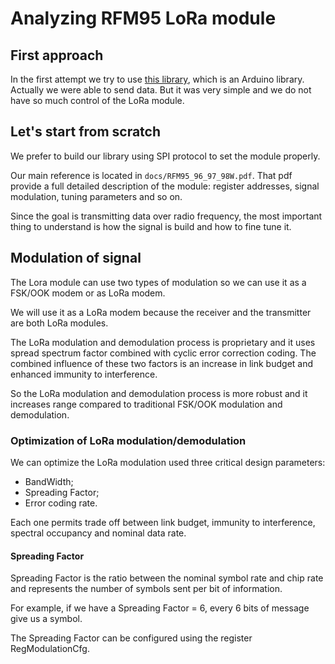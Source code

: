 
# Analyzing RFM95 LoRa module

## First approach
In the first attempt we try to use [this library](https://github.com/sandeepmistry/arduino-LoRa), which is an Arduino library. Actually we were able to send data. But it was very simple and we do not have so much control of the LoRa module. 


## Let's start from scratch
We prefer to build our library using SPI protocol to set the module properly.

Our main reference is located in ```docs/RFM95_96_97_98W.pdf```. That pdf provide a full detailed description of the module: register addresses, signal modulation, tuning parameters and so on.

Since the goal is transmitting data over radio frequency, the most important thing to understand is how the signal is build and how to fine tune it.

## Modulation of signal
The Lora module can use two types of modulation so we can use it as a FSK/OOK modem or as LoRa modem.

We will use it as a LoRa modem because the receiver and the transmitter are both LoRa modules.

The LoRa modulation and demodulation process is proprietary and it uses spread spectrum factor combined with cyclic error correction coding. The combined influence of these two factors is an increase in link budget and enhanced immunity to interference.

So the LoRa modulation and demodulation process is more robust and it increases range compared to traditional FSK/OOK modulation and demodulation.

### Optimization of LoRa modulation/demodulation
We can optimize the LoRa modulation used three critical design parameters:

* BandWidth;
* Spreading Factor;
* Error coding rate.

Each one permits trade off between link budget, immunity to interference, spectral occupancy and nominal data rate.

#### Spreading Factor
Spreading Factor is the ratio between the nominal symbol rate and chip rate and represents the number of symbols sent per bit of information.

For example, if we have a Spreading Factor = 6, every 6 bits of message give us a symbol.



The Spreading Factor can be configured using the register RegModulationCfg.





